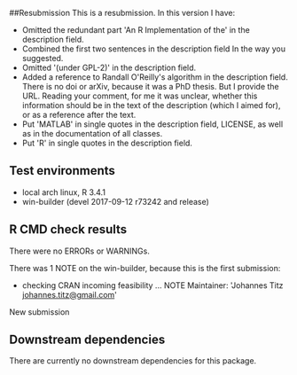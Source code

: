 ##Resubmission
This is a resubmission. In this version I have:

* Omitted the redundant part 'An R Implementation of the' in the description field.
* Combined the first two sentences in the description field In the way you suggested.
* Omitted '(under GPL-2)' in the description field.
* Added a reference to Randall O'Reilly's algorithm in the description field. There is no doi or arXiv, because it was a PhD thesis. But I provide the URL. Reading your comment, for me it was unclear, whether this information should be in the text of the description (which I aimed for), or as a reference after the text.
* Put 'MATLAB' in single quotes in the description field, LICENSE, as well as in the documentation of all classes.
* Put 'R' in single quotes in the description field.

## Test environments
* local arch linux, R 3.4.1
* win-builder (devel 2017-09-12 r73242 and release)

## R CMD check results
There were no ERRORs or WARNINGs.

There was 1 NOTE on the win-builder, because this is the first submission:
  
* checking CRAN incoming feasibility ... NOTE
Maintainer: 'Johannes Titz <johannes.titz@gmail.com>'

New submission

## Downstream dependencies
There are currently no downstream dependencies for this package.
